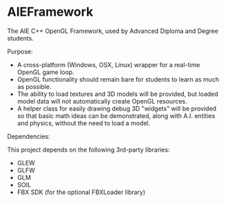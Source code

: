 AIEFramework
============

The AIE C++ OpenGL Framework, used by Advanced Diploma and Degree students.

Purpose:

  - A cross-platform (Windows, OSX, Linux) wrapper for a real-time OpenGL game loop.
  - OpenGL functionality should remain bare for students to learn as much as possible.
  - The ability to load textures and 3D models will be provided, but loaded model data will
    not automatically create OpenGL resources.
  - A helper class for easily drawing debug 3D "widgets" will be provided so that basic 
    math ideas can be demonstrated, along with A.I. entities and physics, without the need to 
    load a model.

Dependencies:

  This project depends on the following 3rd-party libraries:

  - GLEW
  - GLFW
  - GLM
  - SOIL
  - FBX SDK (for the optional FBXLoader library)
